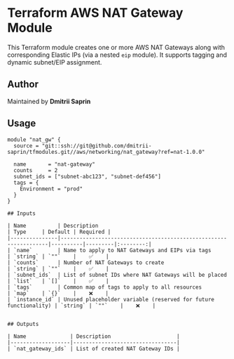 # Terraform AWS NAT Gateway Module

This Terraform module creates one or more AWS NAT Gateways along with corresponding Elastic IPs (via a nested `eip` module). It supports tagging and dynamic subnet/EIP assignment.

## Author

Maintained by **Dmitrii Saprin**

## Usage

```hcl
module "nat_gw" {
  source = "git::ssh://git@github.com/dmitrii-saprin/tfmodules.git//aws/networking/nat_gateway?ref=nat-1.0.0"

  name       = "nat-gateway"
  counts     = 2
  subnet_ids = ["subnet-abc123", "subnet-def456"]
  tags = {
    Environment = "prod"
  }
}

## Inputs

| Name          | Description                                                     | Type     | Default | Required |
|---------------|------------------------------------------------------------------|----------|---------|:--------:|
| `name`        | Name to apply to NAT Gateways and EIPs via tags                 | `string` | `""`    |    ✅    |
| `counts`      | Number of NAT Gateways to create                                | `string` | `""`    |    ✅    |
| `subnet_ids`  | List of subnet IDs where NAT Gateways will be placed            | `list`   | `[]`    |    ✅    |
| `tags`        | Common map of tags to apply to all resources                    | `map`    | `{}`    |    ❌    |
| `instance_id` | Unused placeholder variable (reserved for future functionality) | `string` | `""`    |    ❌    |


## Outputs

| Name              | Description                     |
|-------------------|---------------------------------|
| `nat_gateway_ids` | List of created NAT Gateway IDs |
